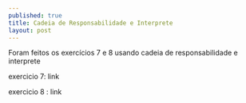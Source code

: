 ```yaml
---
published: true
title: Cadeia de Responsabilidade e Interprete
layout: post
---
```

Foram feitos os exercícios 7 e 8 usando cadeia de responsabilidade e interprete

exercicio 7: link








exercicio 8 : link



